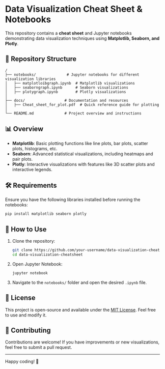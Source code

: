 # Data Visualization Cheat Sheet & Notebooks

This repository contains a **cheat sheet** and Jupyter notebooks demonstrating data visualization techniques using **Matplotlib, Seaborn, and Plotly**.

## 📂 Repository Structure
```
/ 
├── notebooks/              # Jupyter notebooks for different visualization libraries
│   ├── matplotloibgraph.ipynb  # Matplotlib visualizations
│   ├── seaborngraph.ipynb      # Seaborn visualizations
│   ├── plotygraph.ipynb        # Plotly visualizations
│
├── docs/                  # Documentation and resources
│   ├── Cheat_sheet_for_plot.pdf  # Quick reference guide for plotting
│
└── README.md              # Project overview and instructions
```

## 📊 Overview
- **Matplotlib**: Basic plotting functions like line plots, bar plots, scatter plots, histograms, etc.
- **Seaborn**: Advanced statistical visualizations, including heatmaps and pair plots.
- **Plotly**: Interactive visualizations with features like 3D scatter plots and interactive legends.

## 🛠️ Requirements
Ensure you have the following libraries installed before running the notebooks:
```bash
pip install matplotlib seaborn plotly
```

## 🚀 How to Use
1. Clone the repository:
   ```bash
   git clone https://github.com/your-username/data-visualization-cheatsheet.git
   cd data-visualization-cheatsheet
   ```
2. Open Jupyter Notebook:
   ```bash
   jupyter notebook
   ```
3. Navigate to the `notebooks/` folder and open the desired `.ipynb` file.

## 📜 License
This project is open-source and available under the [MIT License](LICENSE). Feel free to use and modify it.

## 🤝 Contributing
Contributions are welcome! If you have improvements or new visualizations, feel free to submit a pull request.

---
Happy coding! 🚀
